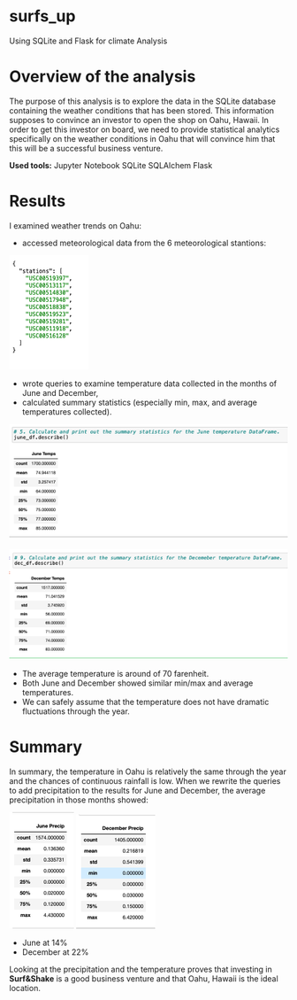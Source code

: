 # surfs_up
Using SQLite and Flask for climate Analysis 

# Overview of the analysis

The purpose of this analysis is to explore the data in the SQLite database containing the weather conditions that has been stored. This information supposes to convince an investor to open the shop on Oahu, Hawaii. In order to get this investor on board, we need to provide statistical analytics specifically on the weather conditions in Oahu that will convince him that this will be a successful business venture.

**Used tools:**
Jupyter Notebook
SQLite
SQLAlchem
Flask

# Results

I examined weather trends on Oahu:

* accessed meteorological data from the 6 meteorological stantions:

![img5.png](/images/img5.png) 

* wrote queries to examine temperature data collected in the months of June and December,
* calculated summary statistics (especially min, max, and average temperatures collected).

![img1.png](/images/img1.png) 

![img2.png](/images/img2.png) 

* The average temperature is around of 70 farenheit.
* Both June and December showed similar min/max and average temperatures.
* We can safely assume that the temperature does not have dramatic fluctuations through the year.


# Summary

In summary, the temperature in Oahu is relatively the same through the year and the chances of continuous rainfall is low. When we rewrite the queries to add precipitation to the results for June and December, the average precipitation in those months showed:

![img3.png](/images/img3.png) ![img4.png](/images/img4.png) 

* June at 14%
* December at 22%

Looking at the precipitation and the temperature proves that investing in **Surf&Shake** is a good business venture and that Oahu, Hawaii is the ideal location.

